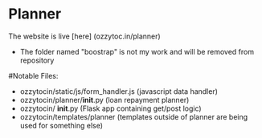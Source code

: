 # Planner

The website is live [here] (ozzytoc.in/planner)
* The folder named "boostrap" is not my work and will be removed from repository

#Notable Files:
* ozzytocin/static/js/form_handler.js (javascript data handler)
* ozzytocin/planner/__init__.py  (loan repayment planner)
* ozzytocin/ __init__.py (Flask app containing get/post logic) 
* ozzytocin/templates/planner (templates outside of planner are being used for something else)
